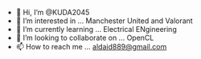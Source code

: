 - 👋 Hi, I’m @KUDA2045
- 👀 I’m interested in ... Manchester United and Valorant
- 🌱 I’m currently learning ... Electrical ENgineering
- 💞️ I’m looking to collaborate on ... OpenCL
- 📫 How to reach me ... aldaid889@gmail.com

<!---
KUDA2045/KUDA2045 is a ✨ special ✨ repository because its `README.md` (this file) appears on your GitHub profile.
You can click the Preview link to take a look at your changes.
--->
